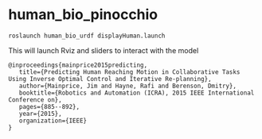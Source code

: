 human_bio_pinocchio
==========

    roslaunch human_bio_urdf displayHuman.launch

This will launch Rviz and sliders to interact with the model

    @inproceedings{mainprice2015predicting,
       title={Predicting Human Reaching Motion in Collaborative Tasks Using Inverse Optimal Control and Iterative Re-planning},
       author={Mainprice, Jim and Hayne, Rafi and Berenson, Dmitry},
       booktitle={Robotics and Automation (ICRA), 2015 IEEE International Conference on},
       pages={885--892},
       year={2015},
       organization={IEEE}
    }
